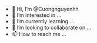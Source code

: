 - 👋 Hi, I’m @Cuongnguyenhh
- 👀 I’m interested in ...
- 🌱 I’m currently learning ...
- 💞️ I’m looking to collaborate on ...
- 📫 How to reach me ...

<!---
Cuongnguyenhh/Cuongnguyenhh is a ✨ special ✨ repository because its `README.md` (this file) appears on your GitHub profile.
You can click the Preview link to take a look at your changes.
--->
